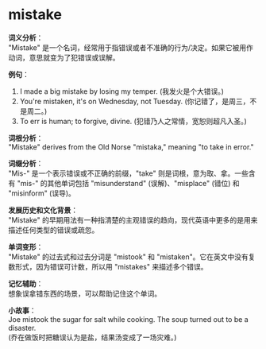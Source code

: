 # mistake

**词义分析**：  
"Mistake" 是一个名词，经常用于指错误或者不准确的行为/决定。如果它被用作动词，意思就变为了犯错误或误解。

  

**例句**：

  

1.  I made a big mistake by losing my temper. (我发火是个大错误。)
2.  You're mistaken, it's on Wednesday, not Tuesday. (你记错了，是周三，不是周二。)
3.  To err is human; to forgive, divine. (犯错乃人之常情，宽恕则超凡入圣。)

  

**词根分析**：  
"Mistake" derives from the Old Norse "mistaka," meaning "to take in error."

  

**词缀分析**：  
"Mis-" 是一个表示错误或不正确的前缀，"take" 则是词根，意为取、拿。一些含有 "mis-" 的其他单词包括 "misunderstand" (误解)、"misplace" (错位) 和 "misinform" (误导)。

  

**发展历史和文化背景**：  
"Mistake" 的早期用法有一种指清楚的主观错误的趋向，现代英语中更多的是用来描述任何类型的错误或疏忽。

  

**单词变形**：  
"Mistake" 的过去式和过去分词是 "mistook" 和 "mistaken"。它在英文中没有复数形式，因为错误可计数，所以用 "mistakes" 来描述多个错误。

  

**记忆辅助**：  
想象误拿错东西的场景，可以帮助记住这个单词。

  

**小故事**：  
Joe mistook the sugar for salt while cooking. The soup turned out to be a disaster.  
(乔在做饭时把糖误认为是盐，结果汤变成了一场灾难。)
